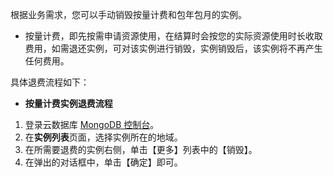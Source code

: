 根据业务需求，您可以手动销毁按量计费和包年包月的实例。

- 按量计费，即先按需申请资源使用，在结算时会按您的实际资源使用时长收取费用，如需退还实例，可对该实例进行销毁，实例销毁后，该实例将不再产生任何费用。

具体退费流程如下：
- **按量计费实例退费流程**
 1. 登录云数据库 [MongoDB 控制台](https://console.cloud.tencent.com/mongodb)。
 2. 在**实例列表**页面，选择实例所在的地域。 
  3. 在所需要退费的实例右侧，单击【更多】列表中的【销毁】。
  4. 在弹出的对话框中，单击【确定】即可。